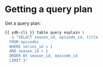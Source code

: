 # Getting a query plan

Get a query plan:

```bash
{{ ydb-cli }} table query explain \
  -q "SELECT season_id, episode_id, title
  FROM episodes
  WHERE series_id = 1
  AND season_id > 1
  ORDER BY season_id, episode_id
  LIMIT 3"
```

